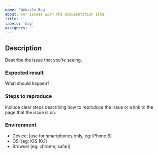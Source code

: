 ```yaml
---
name: 'Website Bug'
about: For issues with the documentation site
title: ''
labels: 'bug'
assignees: ''
---
```


## Description

Describe the issue that you're seeing.

### Expected result

What should happen?

### Steps to reproduce

Include clear steps describing how to reproduce the issue or a link to the page that the issue is on.

### Environment

- Device: [use for smartphones only, eg: iPhone 6]
- OS: [eg: iOS 10.1]
- Browser [eg: chrome, safari]
